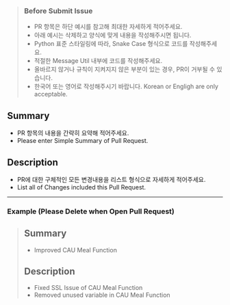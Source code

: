 > ### Before Submit Issue
> - PR 항목은 하단 예시를 참고해 최대한 자세하게 적어주세요.
> - 아래 예시는 삭제하고 양식에 맞게 내용을 작성해주시면 됩니다.
> - Python 표준 스타일링에 따라, Snake Case 형식으로 코드를 작성해주세요.
> - 적절한 Message Util 내부에 코드를 작성해주세요.
> - 올바르지 않거나 규칙이 지켜지지 않은 부분이 있는 경우, PR이 거부될 수 있습니다.
> - 한국어 또는 영어로 작성해주시기 바랍니다. Korean or Engligh are only acceptable.

## Summary
- PR 항목의 내용을 간략히 요약해 적어주세요.
- Please enter Simple Summary of Pull Request.

## Description
- PR에 대한 구체적인 모든 변경내용을 리스트 형식으로 자세하게 적어주세요.
- List all of Changes included this Pull Request.

---

### Example (Please Delete when Open Pull Request)
> ## Summary
> - Improved CAU Meal Function
>
> ## Description
> - Fixed SSL Issue of CAU Meal Function
> - Removed unused variable in CAU Meal Function
